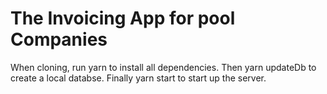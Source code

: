 <h1> The Invoicing App for pool Companies </h1>
When cloning, run yarn to install all dependencies. Then yarn updateDb to create a local databse. Finally yarn start to start up the server.
